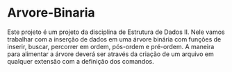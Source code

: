 # Arvore-Binaria
Este projeto é um projeto da disciplina de Estrutura de Dados II. Nele vamos trabalhar com a inserção de dados em uma árvore binária com funções de inserir, buscar, percorrer em ordem, pós-ordem e pré-ordem. A maneira para alimentar a árvore deverá ser através da criação de um arquivo em qualquer extensão com a definição dos comandos. 
